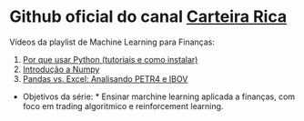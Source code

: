 # Github oficial do canal [Carteira Rica](https://www.youtube.com/c/CarteiraRica-oficial)

Vídeos da playlist de Machine Learning para Finanças:
1. [Por que usar Python (tutoriais e como instalar)](https://youtu.be/WpvCJACGew4)
2. [Introdução a Numpy](https://youtu.be/tYiU3ePMroQ)
3. [Pandas vs. Excel: Analisando PETR4 e IBOV](https://youtu.be/0F4EwwJk2RU)

* Objetivos da série: *
Ensinar marchine learning aplicada a finanças, com foco em trading algoritmico e reinforcement learning.
